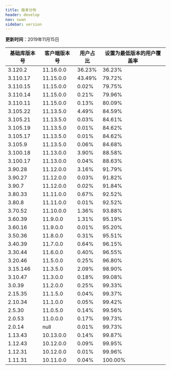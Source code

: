```yaml
---
title: 版本分布
header: develop
nav: swan
sidebar: version
---
```

**更新时间**：2019年11月15日

|基础库版本号|客户端版本号|用户占比|设置为最低版本的用户覆盖率|
|---|---|---|---|
|3.120.2|11.16.0.0|36.23%|36.23%|
|3.110.17|11.15.0.0|43.49%|79.72%|
|3.110.15|11.15.0.0|0.02%|79.75%|
|3.110.14|11.15.0.0|0.21%|79.96%|
|3.110.11|11.15.0.0|0.13%|80.09%|
|3.105.22|11.13.5.0|4.49%|84.59%|
|3.105.21|11.13.5.0|0.03%|84.61%|
|3.105.19|11.13.5.0|0.01%|84.62%|
|3.105.17|11.13.5.0|0.01%|84.62%|
|3.105.9|11.13.5.0|0.06%|84.68%|
|3.100.18|11.13.0.0|3.90%|88.58%|
|3.100.17|11.13.0.0|0.04%|88.63%|
|3.90.28|11.12.0.0|3.16%|91.79%|
|3.90.27|11.12.0.0|0.03%|91.82%|
|3.90.7|11.12.0.0|0.02%|91.84%|
|3.80.33|11.11.0.0|0.67%|92.52%|
|3.80.8|11.11.0.0|0.01%|92.52%|
|3.70.52|11.10.0.0|1.36%|93.88%|
|3.60.39|11.9.0.0|1.31%|95.19%|
|3.60.16|11.9.0.0|0.01%|95.20%|
|3.50.36|11.8.0.0|0.31%|95.51%|
|3.40.39|11.7.0.0|0.64%|96.15%|
|3.30.44|11.6.0.0|0.40%|96.55%|
|3.20.46|11.5.0.0|0.25%|96.80%|
|3.15.146|11.3.5.0|2.09%|98.90%|
|3.10.47|11.3.0.0|0.18%|99.08%|
|3.0.39|11.2.0.0|0.25%|99.33%|
|2.15.35|11.1.5.0|0.04%|99.37%|
|2.10.34|11.1.0.0|0.05%|99.42%|
|2.5.30|11.0.5.0|0.14%|99.56%|
|2.0.53|11.0.0.0|0.17%|99.73%|
|2.0.14|null|0.01%|99.73%|
|1.13.43|10.13.0.0|0.14%|99.87%|
|1.12.43|10.12.0.0|0.09%|99.95%|
|1.12.31|10.12.0.0|0.01%|99.96%|
|1.11.31|10.11.0.0|0.04%|100.00%|